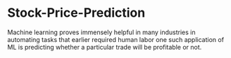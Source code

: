 # Stock-Price-Prediction
Machine learning proves immensely helpful in many industries in automating tasks that earlier required human labor one such application of ML is predicting whether a particular trade will be profitable or not.
